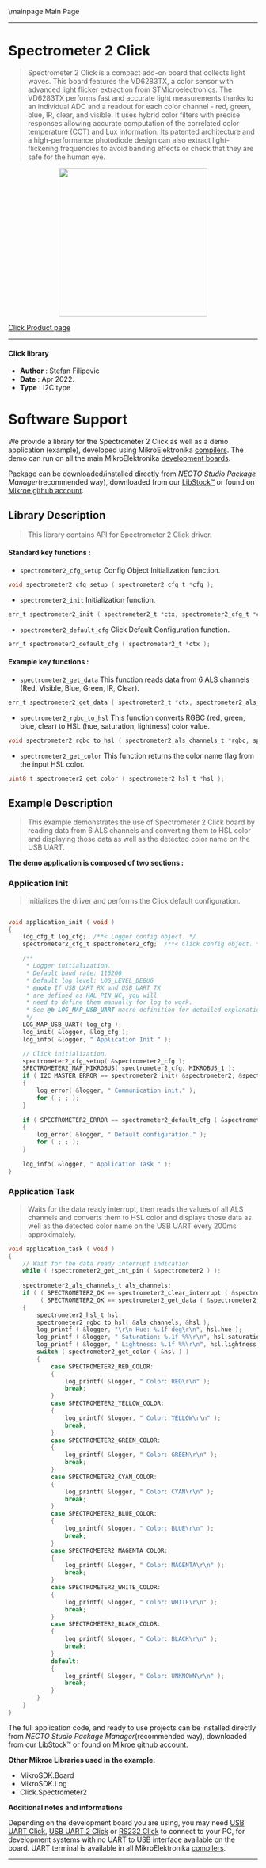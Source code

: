 \mainpage Main Page

---
# Spectrometer 2 Click

> Spectrometer 2 Click is a compact add-on board that collects light waves. This board features the VD6283TX, a color sensor with advanced light flicker extraction from STMicroelectronics. The VD6283TX performs fast and accurate light measurements thanks to an individual ADC and a readout for each color channel - red, green, blue, IR, clear, and visible. It uses hybrid color filters with precise responses allowing accurate computation of the correlated color temperature (CCT) and Lux information. Its patented architecture and a high-performance photodiode design can also extract light-flickering frequencies to avoid banding effects or check that they are safe for the human eye.

<p align="center">
  <img src="https://download.mikroe.com/images/click_for_ide/spectrometer2_click.png" height=300px>
</p>

[Click Product page](https://www.mikroe.com/spectrometer-2-click)

---


#### Click library

- **Author**        : Stefan Filipovic
- **Date**          : Apr 2022.
- **Type**          : I2C type


# Software Support

We provide a library for the Spectrometer 2 Click
as well as a demo application (example), developed using MikroElektronika
[compilers](https://www.mikroe.com/necto-studio).
The demo can run on all the main MikroElektronika [development boards](https://www.mikroe.com/development-boards).

Package can be downloaded/installed directly from *NECTO Studio Package Manager*(recommended way), downloaded from our [LibStock&trade;](https://libstock.mikroe.com) or found on [Mikroe github account](https://github.com/MikroElektronika/mikrosdk_click_v2/tree/master/clicks).

## Library Description

> This library contains API for Spectrometer 2 Click driver.

#### Standard key functions :

- `spectrometer2_cfg_setup` Config Object Initialization function.
```c
void spectrometer2_cfg_setup ( spectrometer2_cfg_t *cfg );
```

- `spectrometer2_init` Initialization function.
```c
err_t spectrometer2_init ( spectrometer2_t *ctx, spectrometer2_cfg_t *cfg );
```

- `spectrometer2_default_cfg` Click Default Configuration function.
```c
err_t spectrometer2_default_cfg ( spectrometer2_t *ctx );
```

#### Example key functions :

- `spectrometer2_get_data` This function reads data from 6 ALS channels (Red, Visible, Blue, Green, IR, Clear).
```c
err_t spectrometer2_get_data ( spectrometer2_t *ctx, spectrometer2_als_channels_t *als_channels );
```

- `spectrometer2_rgbc_to_hsl` This function converts RGBC (red, green, blue, clear) to HSL (hue, saturation, lightness) color value.
```c
void spectrometer2_rgbc_to_hsl ( spectrometer2_als_channels_t *rgbc, spectrometer2_hsl_t *hsl );
```

- `spectrometer2_get_color` This function returns the color name flag from the input HSL color.
```c
uint8_t spectrometer2_get_color ( spectrometer2_hsl_t *hsl );
```

## Example Description

> This example demonstrates the use of Spectrometer 2 Click board by reading data from 6 ALS channels and
converting them to HSL color and displaying those data as well as the detected color name on the USB UART.

**The demo application is composed of two sections :**

### Application Init

> Initializes the driver and performs the Click default configuration.

```c

void application_init ( void )
{
    log_cfg_t log_cfg;  /**< Logger config object. */
    spectrometer2_cfg_t spectrometer2_cfg;  /**< Click config object. */

    /** 
     * Logger initialization.
     * Default baud rate: 115200
     * Default log level: LOG_LEVEL_DEBUG
     * @note If USB_UART_RX and USB_UART_TX 
     * are defined as HAL_PIN_NC, you will 
     * need to define them manually for log to work. 
     * See @b LOG_MAP_USB_UART macro definition for detailed explanation.
     */
    LOG_MAP_USB_UART( log_cfg );
    log_init( &logger, &log_cfg );
    log_info( &logger, " Application Init " );

    // Click initialization.
    spectrometer2_cfg_setup( &spectrometer2_cfg );
    SPECTROMETER2_MAP_MIKROBUS( spectrometer2_cfg, MIKROBUS_1 );
    if ( I2C_MASTER_ERROR == spectrometer2_init( &spectrometer2, &spectrometer2_cfg ) ) 
    {
        log_error( &logger, " Communication init." );
        for ( ; ; );
    }
    
    if ( SPECTROMETER2_ERROR == spectrometer2_default_cfg ( &spectrometer2 ) )
    {
        log_error( &logger, " Default configuration." );
        for ( ; ; );
    }
    
    log_info( &logger, " Application Task " );
}

```

### Application Task

> Waits for the data ready interrupt, then reads the values of all ALS channels and converts
them to HSL color and displays those data as well as the detected color name on the USB UART every 200ms approximately.

```c
void application_task ( void )
{
    // Wait for the data ready interrupt indication
    while ( !spectrometer2_get_int_pin ( &spectrometer2 ) );
    
    spectrometer2_als_channels_t als_channels;
    if ( ( SPECTROMETER2_OK == spectrometer2_clear_interrupt ( &spectrometer2 ) ) &&
         ( SPECTROMETER2_OK == spectrometer2_get_data ( &spectrometer2, &als_channels ) ) )
    {
        spectrometer2_hsl_t hsl;
        spectrometer2_rgbc_to_hsl( &als_channels, &hsl );
        log_printf ( &logger, "\r\n Hue: %.1f deg\r\n", hsl.hue );
        log_printf ( &logger, " Saturation: %.1f %%\r\n", hsl.saturation );
        log_printf ( &logger, " Lightness: %.1f %%\r\n", hsl.lightness );
        switch ( spectrometer2_get_color ( &hsl ) )
        {
            case SPECTROMETER2_RED_COLOR:
            {
                log_printf( &logger, " Color: RED\r\n" );
                break;
            }
            case SPECTROMETER2_YELLOW_COLOR:
            {
                log_printf( &logger, " Color: YELLOW\r\n" );
                break;
            }
            case SPECTROMETER2_GREEN_COLOR:
            {
                log_printf( &logger, " Color: GREEN\r\n" );
                break;
            }
            case SPECTROMETER2_CYAN_COLOR:
            {
                log_printf( &logger, " Color: CYAN\r\n" );
                break;
            }
            case SPECTROMETER2_BLUE_COLOR:
            {
                log_printf( &logger, " Color: BLUE\r\n" );
                break;
            }
            case SPECTROMETER2_MAGENTA_COLOR:
            {
                log_printf( &logger, " Color: MAGENTA\r\n" );
                break;
            }
            case SPECTROMETER2_WHITE_COLOR:
            {
                log_printf( &logger, " Color: WHITE\r\n" );
                break;
            }
            case SPECTROMETER2_BLACK_COLOR:
            {
                log_printf( &logger, " Color: BLACK\r\n" );
                break;
            }
            default:
            {
                log_printf( &logger, " Color: UNKNOWN\r\n" );
                break;
            }
        }
    }
}
```

The full application code, and ready to use projects can be installed directly from *NECTO Studio Package Manager*(recommended way), downloaded from our [LibStock&trade;](https://libstock.mikroe.com) or found on [Mikroe github account](https://github.com/MikroElektronika/mikrosdk_click_v2/tree/master/clicks).

**Other Mikroe Libraries used in the example:**

- MikroSDK.Board
- MikroSDK.Log
- Click.Spectrometer2

**Additional notes and informations**

Depending on the development board you are using, you may need
[USB UART Click](https://www.mikroe.com/usb-uart-click),
[USB UART 2 Click](https://www.mikroe.com/usb-uart-2-click) or
[RS232 Click](https://www.mikroe.com/rs232-click) to connect to your PC, for
development systems with no UART to USB interface available on the board. UART
terminal is available in all MikroElektronika
[compilers](https://shop.mikroe.com/compilers).

---
